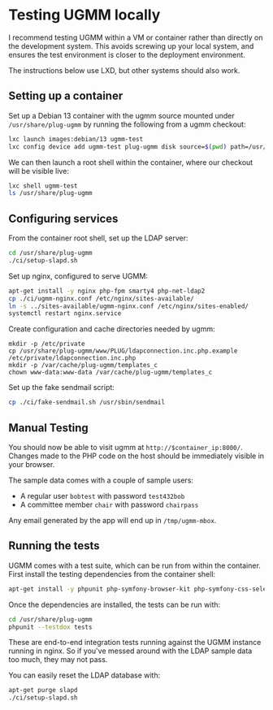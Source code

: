# Testing UGMM locally

I recommend testing UGMM within a VM or container rather than directly
on the development system. This avoids screwing up your local system,
and ensures the test environment is closer to the deployment
environment.

The instructions below use LXD, but other systems should also work.


## Setting up a container

Set up a Debian 13 container with the ugmm source mounted under
`/usr/share/plug-ugmm` by running the following from a ugmm checkout:

```sh
lxc launch images:debian/13 ugmm-test
lxc config device add ugmm-test plug-ugmm disk source=$(pwd) path=/usr/share/plug-ugmm
```

We can then launch a root shell within the container, where our
checkout will be visible live:

```sh
lxc shell ugmm-test
ls /usr/share/plug-ugmm
```

## Configuring services

From the container root shell, set up the LDAP server:

```sh
cd /usr/share/plug-ugmm
./ci/setup-slapd.sh
```

Set up nginx, configured to serve UGMM:
```sh
apt-get install -y nginx php-fpm smarty4 php-net-ldap2
cp ./ci/ugmm-nginx.conf /etc/nginx/sites-available/
ln -s ../sites-available/ugmm-nginx.conf /etc/nginx/sites-enabled/
systemctl restart nginx.service
```

Create configuration and cache directories needed by ugmm:

```
mkdir -p /etc/private
cp /usr/share/plug-ugmm/www/PLUG/ldapconnection.inc.php.example /etc/private/ldapconnection.inc.php
mkdir -p /var/cache/plug-ugmm/templates_c
chown www-data:www-data /var/cache/plug-ugmm/templates_c
```

Set up the fake sendmail script:

```sh
cp ./ci/fake-sendmail.sh /usr/sbin/sendmail
```

## Manual Testing

You should now be able to visit ugmm at
`http://$container_ip:8000/`. Changes made to the PHP code on the host
should be immediately visible in your browser.

The sample data comes with a couple of sample users:

* A regular user `bobtest` with password `test432bob`
* A committee member `chair` with password `chairpass`

Any email generated by the app will end up in `/tmp/ugmm-mbox`.


## Running the tests

UGMM comes with a test suite, which can be run from within the
container. First install the testing dependencies from the container
shell:

```sh
apt-get install -y phpunit php-symfony-browser-kit php-symfony-css-selector php-symfony-http-client php-symfony-mime
```

Once the dependencies are installed, the tests can be run with:

```sh
cd /usr/share/plug-ugmm
phpunit --testdox tests
```

These are end-to-end integration tests running against the UGMM
instance running in nginx. So if you've messed around with the LDAP
sample data too much, they may not pass.

You can easily reset the LDAP database with:

```sh
apt-get purge slapd
./ci/setup-slapd.sh
```
